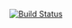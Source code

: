 [![Build Status](https://app.travis-ci.com/mtmjr92/api-ponto-inteligente.svg?branch=main)](https://app.travis-ci.com/mtmjr92/api-ponto-inteligente)